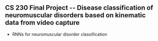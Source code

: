 CS 230 Final Project -- Disease classification of neuromuscular disorders based on kinematic data from video capture
 - 
 - RNNs for neuromuscular disorder classification
   
